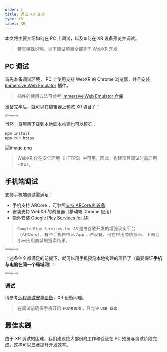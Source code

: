 ```yaml
---
order: 1
title: 调试 XR 互动
type: XR
label: XR
---
```


本文将主要介绍如何在 PC 上调试，以及如何在 XR 设备预览并调试。

> 若无特殊说明，以下调试项目全部基于 WebXR 开发

## PC 调试

首先准备调试环境， PC 上使用支持 WebXR 的 Chrome 浏览器，并且安装 [Immersive Web Emulator](https://chromewebstore.google.com/detail/immersive-web-emulator/cgffilbpcibhmcfbgggfhfolhkfbhmik) 插件。

> 插件的使用方法可参考 [Immersive Web Emulator 仓库](https://github.com/meta-quest/immersive-web-emulator)

准备完毕后，就可以在编辑器上预览 XR 项目了：

<img src="https://mdn.alipayobjects.com/huamei_yo47yq/afts/img/A*lglHQad-k88AAAAAAAAAAAAADhuCAQ/original" alt="image.png" style="zoom:50%;" />

当然，将项目下载到本地脚本构建也可以预览：

```bash
npm install
npm run https
```

<img src="https://mdn.alipayobjects.com/huamei_yo47yq/afts/img/A*4rqLS51t6DoAAAAAAAAAAAAADhuCAQ/original" alt="image.png"  />

> WebXR 仅在安全环境（HTTPS）中可用，因此，构建项目调试时需启用 Https。

## 手机端调试

支持手机端调试需满足：

- 手机支持 ARCore ，可参照[支持 ARCore 的设备](https://developers.google.com/ar/devices)
- 安装支持 WebXR 的浏览器（移动端 Chrome 应用）
- 额外安装 [Google Play Services for AR](https://play.google.com/store/apps/details?id=com.google.ar.core&hl=en_US&pli=1)

> `Google Play Services for AR` 是由谷歌开发的增强现实平台（ARCore），有些手机自带此 App ，若没有，可在应用商店搜索，下图为小米应用商城的搜索结果。

<img src="https://mdn.alipayobjects.com/huamei_yo47yq/afts/img/A*1piTR6lx8T8AAAAAAAAAAAAADhuCAQ/original" alt="image.png" style="zoom:50%;" />

上述条件全都满足的前提下，就可以用手机预览本地构建的项目了（需要保证**手机与电脑在同一个局域网**）：

<img src="https://mdn.alipayobjects.com/huamei_yo47yq/afts/img/A*YGikQ6UhL5oAAAAAAAAAAAAADhuCAQ/original" alt="image.png" style="zoom:50%;" />

### 调试

请参考[远程调试安卓设备](https://developer.chrome.com/docs/devtools/remote-debugging?hl=zh-cn)，XR 设备同理。

> 在调试前确保手机开启 **`开发者选项`** ，且允许 **`USB 调试`**

## 最佳实践

由于 XR 调试的困难，我们建议绝大部份的工作和验证在 PC 预览与调试阶段完成，这样可以显著提升开发效率。
